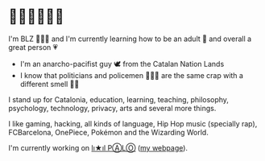 # 👋🏻👋🏻👋🏻

I'm BLZ 👨🏻‍🏫 and I'm currently learning how to be an adult 🌱 and overall a great person 💗

- I'm an anarcho-pacifist guy 🕊️ from the Catalan Nation Lands
- I know that politicians and policemen 👮🏻‍♂️ are the same crap with a different smell 💩💩

I stand up for Catalonia, education, learning, teaching, philosophy, psychology, technology, privacy, arts and several more things.

I like gaming, hacking, all kinds of language, Hip Hop music (specially rap), FCBarcelona, OnePiece, Pokémon and the Wizarding World.

I'm currently working on [lı★ıl PⒶLⓄ](https://github.com/mantekillah/palo) ([my webpage](https://mantekillah.github.io/palo)).
